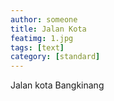 ```yaml
---
author: someone
title: Jalan Kota
featimg: 1.jpg
tags: [text]
category: [standard]
---
```

Jalan kota Bangkinang
